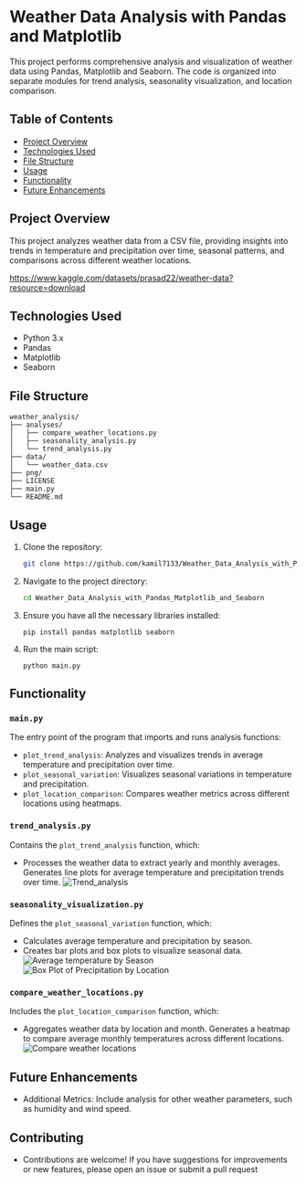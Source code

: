 # Weather Data Analysis with Pandas and Matplotlib

This project performs comprehensive analysis and visualization of weather data using Pandas, Matplotlib and Seaborn. The code is organized into separate modules for trend analysis, seasonality visualization, and location comparison.

## Table of Contents

- [Project Overview](#project-overview)
- [Technologies Used](#technologies-used)
- [File Structure](#file-structure)
- [Usage](#usage)
- [Functionality](#functionality)
- [Future Enhancements](#future-enhancements)

## Project Overview

This project analyzes weather data from a CSV file, providing insights into trends in temperature and precipitation over time, seasonal patterns, and comparisons across different weather locations.

https://www.kaggle.com/datasets/prasad22/weather-data?resource=download
## Technologies Used

- Python 3.x
- Pandas
- Matplotlib
- Seaborn

## File Structure
```
weather_analysis/
├── analyses/
│   ├── compare_weather_locations.py             
│   ├── seasonality_analysis.py        
│   └── trend_analysis.py   
├── data/
│   └── weather_data.csv 
├── png/
├── LICENSE         
├── main.py                           
└── README.md
```


## Usage

1. Clone the repository:
   ```bash
   git clone https://github.com/kamil7133/Weather_Data_Analysis_with_Pandas_Matplotlib_and_Seaborn
2. Navigate to the project directory:
   ```bash
   cd Weather_Data_Analysis_with_Pandas_Matplotlib_and_Seaborn
3. Ensure you have all the necessary libraries installed:
    ```
   pip install pandas matplotlib seaborn
4. Run the main script:
    ```
   python main.py
   
## Functionality
### `main.py `
The entry point of the program that imports and runs analysis functions:

- `plot_trend_analysis`: Analyzes and visualizes trends in average temperature and precipitation over time.
- `plot_seasonal_variation`: Visualizes seasonal variations in temperature and precipitation.
- `plot_location_comparison`: Compares weather metrics across different locations using heatmaps.

### `trend_analysis.py`
Contains the `plot_trend_analysis` function, which:
- Processes the weather data to extract yearly and monthly averages.
Generates line plots for average temperature and precipitation trends over time.
![Trend_analysis](png/Trend_analysis.png)

### `seasonality_visualization.py`
Defines the `plot_seasonal_variation` function, which:

- Calculates average temperature and precipitation by season.
- Creates bar plots and box plots to visualize seasonal data.
![Average temperature by Season](png/average_temperature_by_season.png)
![Box Plot of Precipitation by Location](png/box_plot_of_precipitation_by_location.png)

### `compare_weather_locations.py`
Includes the `plot_location_comparison` function, which:
- Aggregates weather data by location and month.
Generates a heatmap to compare average monthly temperatures across different locations.
![Compare weather locations](png/compare_weather_locations.png)

## Future Enhancements
- Additional Metrics: Include analysis for other weather parameters, such as humidity and wind speed.

## Contributing
- Contributions are welcome! If you have suggestions for improvements or new features, please open an issue or submit a pull request
